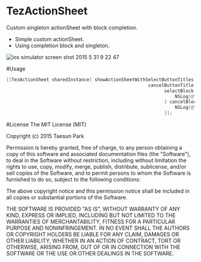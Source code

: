 # TezActionSheet
Custom singleton actionSheet with block completion.

* Simple custom actionSheet.
* Using completion block and singleton.

![ios simulator screen shot 2015 5 31 9 22 47](https://cloud.githubusercontent.com/assets/389004/7901916/b6af6902-07db-11e5-8464-baeb41522deb.png)


#Usage
```objective-c
[[TezActionSheet sharedInstance] showActionSheetWithSelectButtonTitles:@[@"Button 1", @"Button 2", @"Button3"]
                                                     cancelButtonTitle:@"Cancel"
                                                           selectBlock:^(NSInteger index) {
                                                               NSLog(@"selcted button index : %ld", (long)index);
                                                           } cancelBlock:^{
                                                               NSLog(@"cancel");
                                                           }];
```


#License
The MIT License (MIT)

Copyright (c) 2015 Taesun Park

Permission is hereby granted, free of charge, to any person obtaining a copy
of this software and associated documentation files (the "Software"), to deal
in the Software without restriction, including without limitation the rights
to use, copy, modify, merge, publish, distribute, sublicense, and/or sell
copies of the Software, and to permit persons to whom the Software is
furnished to do so, subject to the following conditions:

The above copyright notice and this permission notice shall be included in all
copies or substantial portions of the Software.

THE SOFTWARE IS PROVIDED "AS IS", WITHOUT WARRANTY OF ANY KIND, EXPRESS OR
IMPLIED, INCLUDING BUT NOT LIMITED TO THE WARRANTIES OF MERCHANTABILITY,
FITNESS FOR A PARTICULAR PURPOSE AND NONINFRINGEMENT. IN NO EVENT SHALL THE
AUTHORS OR COPYRIGHT HOLDERS BE LIABLE FOR ANY CLAIM, DAMAGES OR OTHER
LIABILITY, WHETHER IN AN ACTION OF CONTRACT, TORT OR OTHERWISE, ARISING FROM,
OUT OF OR IN CONNECTION WITH THE SOFTWARE OR THE USE OR OTHER DEALINGS IN THE
SOFTWARE.
